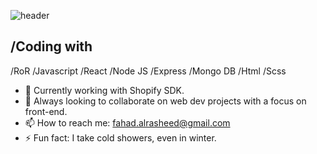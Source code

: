 ![header](https://res.cloudinary.com/drrqe1a7m/image/upload/v1601316766/Github/Githubheader_bhzp1m.png)

## /Coding with

/RoR
/Javascript
/React
/Node JS
/Express
/Mongo DB
/Html
/Scss



- 🔭 Currently working with Shopify SDK.   
- 👯 Always looking to collaborate on web dev projects with a focus on front-end.
- 📫 How to reach me: fahad.alrasheed@gmail.com 
- ⚡ Fun fact: I take cold showers, even in winter. 
